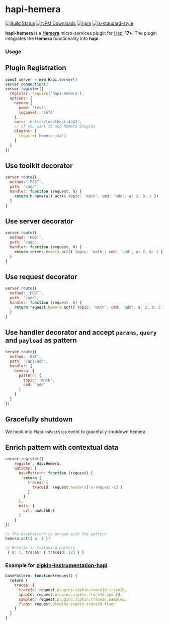 # hapi-hemera
[![Build Status](https://travis-ci.org/hemerajs/hapi-hemera.svg?branch=master)](https://travis-ci.org/hemerajs/hapi-hemera)
[![NPM Downloads](https://img.shields.io/npm/dt/hapi-hemera.svg?style=flat)](https://www.npmjs.com/package/hapi-hemera)
[![npm](https://img.shields.io/npm/v/hapi-hemera.svg?maxAge=3600)](https://www.npmjs.com/package/hapi-hemera)
[![js-standard-style](https://img.shields.io/badge/code%20style-standard-brightgreen.svg)](http://standardjs.com)

**hapi-hemera** is a [**Hemera**](https://github.com/hemerajs/hemera) micro-services plugin
for [Hapi](https://github.com/hapijs/hapi) **17+**. The plugin integrates the **Hemera** functionality into
**hapi**.

### Usage

## Plugin Registration

```js
const server = new Hapi.Server()
server.connection()
server.register({
  register: require('hapi-hemera'),
  options: {
    hemera:{
      name: 'test',
      logLevel: 'info'
    },
    nats: 'nats://localhost:4242',
    // If you want to add hemera plugins
    plugins: [
      require('hemera-joi')
    ]
  }
})
```

## Use toolkit decorator
```js
server.route({
  method: 'POST',
  path: '/add',
  handler: function (request, h) {
    return h.hemera().act({ topic: 'math', cmd: 'add', a: 2, b: 2 })
  }
}
```

## Use server decorator
```js
server.route({
  method: 'POST',
  path: '/add',
  handler: function (request, h) {
    return server.hemera.act({ topic: 'math', cmd: 'add', a: 2, b: 2 })
  }
}
```

## Use request decorator
```js
server.route({
  method: 'POST',
  path: '/add',
  handler: function (request, h) {
    return request.hemera.act({ topic: 'math', cmd: 'add', a: 2, b: 2 })
  }
}
```

## Use handler decorator and accept `params`, `query` and `payload` as pattern
```js
server.route({
  method: 'GET',
  path: '/api/add',
  handler: {
    hemera: {
      pattern: {
        topic: 'math',
        cmd: 'add'
      }
    }
  }
})
```

## Gracefully shutdown

We hook into Hapi `onPostStop` event to gracefully shutdown hemera.

## Enrich pattern with contextual data

```js
server.register({
    register: HapiHemera,
    options: {
      basePattern: function (request) {
        return {
          trace$: {
            traceId: request.headers['x-request-id']
          }
        }
      },
      nats: {
        url: noAuthUrl
      }
    }
})

// The basePattern is merged with the pattern
hemera.act({ a: 1 })

// Results in following pattern
 { a: 1, trace$: { traceId: 123 } }
```

### Example for [zipkin-instrumentation-hapi](https://github.com/openzipkin/zipkin-js/tree/master/packages/zipkin-instrumentation-hapi)

```js
basePattern: function(request) {
  return {
    trace$: {
      traceId: request.plugins.zipkin.traceId.traceId,
      spanId: request.plugins.zipkin.traceId.spanId,
      sampled: request.plugins.zipkin.traceId.sampled,
      flags: request.plugins.zipkin.traceId.flags
    }
  }
}
```
